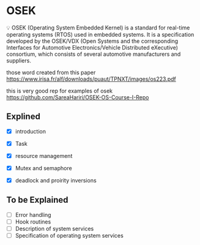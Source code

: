 # OSEK
  💡 OSEK (Operating System Embedded Kernel) is a standard for real-time operating systems (RTOS) used in embedded systems. It is a specification developed by the OSEK/VDX (Open Systems and the corresponding Interfaces for Automotive Electronics/Vehicle Distributed eXecutive) consortium, which consists of several automotive manufacturers and suppliers.

those word created from this paper https://www.irisa.fr/alf/downloads/puaut/TPNXT/images/os223.pdf

this is very good rep for examples of osek https://github.com/SareaHariri/OSEK-OS-Course-I-Repo


## Explined 
  - [x] introduction
  - [x] Task
  - [x] resource management
  - [x] Mutex and semaphore
  - [x] deadlock and proirity inversions

  


## To be Explained 
   - [ ] Error handling
   - [ ] Hook routines 
   - [ ] Description of system services   
   - [ ] Specification of operating system services 
